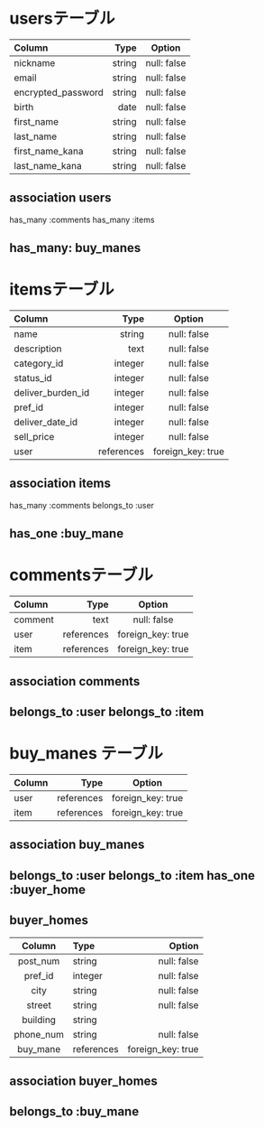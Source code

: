<!-- テーブル名の命名規則複数形 -->
<!-- クレカの情報はセキュリティ観点から直接データベースに保存しない -->
# usersテーブル
| Column                    | Type        | Option            |
|:--------------------------|------------:|:-----------------:|
| nickname                  | string      | null: false       |
| email                     | string      | null: false       |
| encrypted_password        | string      | null: false       |
| birth                     | date        | null: false       |
| first_name                | string      | null: false       |
| last_name                 | string      | null: false       |
| first_name_kana           | string      | null: false       |
| last_name_kana            | string      | null: false       |
<!-- 新規登録のときはすべて同じテーブルに保存される -->
<!-- deviseのでの実装なのでdeviseが予め用意しているencrypted_passwordにする -->
<!-- 誕生日カラムはdate型で用意したほうが簡単。dateは年月日を１つで指定して取得できるから -->
<!--一人のユーザーは複数回購入する、複数の注文履歴が紐づくのでhas_many-->
## association users
has_many :comments
has_many :items

has_many: buy_manes
------------------------------------------------------

# itemsテーブル
| Column              | Type        | Option            |
|:--------------------|------------:|:-----------------:|
| name                | string      | null: false       |
| description         | text        | null: false       |
| category_id         | integer     | null: false       | 
| status_id           | integer     | null: false       |
| deliver_burden_id   | integer     | null: false       |
| pref_id             | integer     | null: false       |
| deliver_date_id     | integer     | null: false       |
| sell_price          | integer     | null: false       |
| user                | references  | foreign_key: true |
<!-- アクティブハッシュを使うから_idをつけている -->
<!-- imageカラムは削除アクティブストレージ使うから -->
<!-- references型で描くときはカラム名の_idは不要 -->

## association items
has_many :comments
belongs_to :user

has_one :buy_mane
---------------------------------------------------------------



# commentsテーブル
| Column     | Type        | Option           |
|:-----------|------------:|:----------------:|
| comment    | text        | null: false      |
| user       | references  | foreign_key: true|
| item       | references  | foreign_key: true|

<!-- references型で記述するときは_idは不要 -->

## association comments
belongs_to :user
belongs_to :item
----------------------------------------------------------
<!-- 購入を管理するテーブルmaneはmanegement -->
# buy_manes テーブル 
| Column     | Type        | Option           |
|:-----------|------------:|:----------------:|
| user       | references  | foreign_key: true|
| item       | references  | foreign_key: true|

<!-- references型で記述するときは_idは不要 -->

## association buy_manes

belongs_to :user
belongs_to :item
has_one :buyer_home
----------------------------------------------------------

## buyer_homes
| Column                   | Type                    | Option                  |
|:------------------------:|:------------------------|------------------------:|
| post_num                 | string                  | null: false             |
| pref_id                  | integer                  | null: false            |
| city                     | string                  | null: false             |
| street                   | string                  | null: false             |
| building                 | string                  |                         |
| phone_num                | string                  | null: false             |
| buy_mane                 | references              | foreign_key: true       |

<!-- buyer_homeにbuy_maneの外部キーを参照するカラム必要 -->
<!-- post_numはハイフンが必要なことを考慮してstring型にする -->
<!-- phone_numは数字の文字列として実装するためstring型で実装 -->
## association buyer_homes
 
 belongs_to :buy_mane 
-------------------------------------------------------------- 
